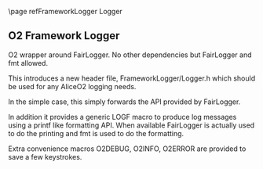 \page refFrameworkLogger Logger

## O2 Framework Logger

O2 wrapper around FairLogger. No other dependencies but FairLogger and fmt
allowed.

This introduces a new header file, FrameworkLogger/Logger.h which should
be used for any AliceO2 logging needs.

In the simple case, this simply forwards the API provided by FairLogger.

In addition it provides a generic LOGF macro to produce log messages
using a printf like formatting API. When available FairLogger is
actually used to do the printing and fmt is used to do the formatting.

Extra convenience macros O2DEBUG, O2INFO, O2ERROR are provided to save
a few keystrokes.
